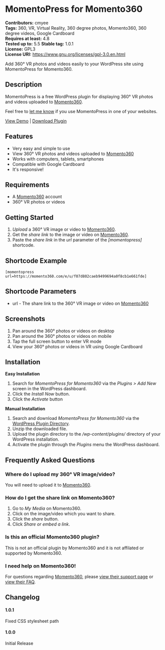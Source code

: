 # MomentoPress for Momento360

**Contributors:** cmyee  
**Tags:** 360, VR, Virtual Reality, 360 degree photos, Momento360, 360 degree videos, Google Cardboard  
**Requires at least:** 4.8  
**Tested up to:** 5.5 
**Stable tag:** 1.0.1  
**License:** GPL3  
**License URI:** https://www.gnu.org/licenses/gpl-3.0.en.html  

Add 360° VR photos and videos easily to your WordPress site using MomentoPress for Momento360.

## Description

MomentoPress is a free WordPress plugin for displaying 360° VR photos and videos uploaded to [Momento360](https://www.momento360.com/).

Feel free to [let me know](https://www.twitter.com/cmyee) if you use MomentoPress in one of your websites.

[View Demo](https://chrisyee.ca/momentopress/) | [Download Plugin](https://wordpress.org/plugins/cmyee-momentopress/)

## Features

* Very easy and simple to use
* View 360° VR photos and videos uploaded to [Momento360](https://www.momento360.com/)
* Works with computers, tablets, smartphones
* Compatible with Google Cardboard
* It's responsive!

## Requirements

* A [Momento360](https://www.momento360.com/) account
* 360° VR photos or videos

## Getting Started

1. *Upload* a 360° VR image or video to [Momento360](https://www.momento360.com/).
2. Get the *share link* to the image or video on [Momento360](https://www.momento360.com/).
3. Paste the *share link* in the *url* parameter of the *[momentopress]* shortcode.

## Shortcode Example

``[momentopress url=https://momento360.com/e/u/f07d802caeb9499694a0f8cb1e661fde]``

## Shortcode Parameters

* url - The share link to the 360° VR image or video on [Momento360](https://www.momento360.com/)

## Screenshots

1. Pan around the 360° photos or videos on desktop
2. Pan around the 360° photos or videos on mobile
3. Tap the full screen button to enter VR mode
4. View your 360° photos or videos in VR using Google Cardboard

## Installation

**Easy Installation**

1. Search for *MomentoPress for Momento360* via the *Plugins > Add New* screen in the WordPress dashboard.
2. Click the *Install Now* button.
3. Click the *Activate* button

**Manual Installation**

1. Search and download *MomentoPress for Momento360* via the [WordPress Plugin Directory](https://wordpress.org/plugins/).
2. Unzip the downloaded file.
3. Upload the plugin directory to the */wp-content/plugins/* directory of your WordPress installation.
4. Activate the plugin through the *Plugins* menu the WordPress dashboard.

## Frequently Asked Questions
### Where do I upload my 360° VR image/video?
You will need to upload it to [Momento360](https://www.momento360.com/).

### How do I get the share link on Momento360?
1. Go to *My Media* on Momento360.
1. Click on the image/video which you want to share.
1. Click the *share* button.
2. Click *Share or embed a link*.

### Is this an official Momento360 plugin?
This is not an official plugin by Momento360 and it is not affilated or supported by Momento360.

### I need help on Momento360!
For questions regarding [Momento360](https://www.momento360.com/), please [view their support page](http://help.momento360.com/) or [view their FAQ](https://www.momento360.com/faq/).

## Changelog

#### 1.0.1
Fixed CSS stylesheet path

#### 1.0.0
Initial Release
